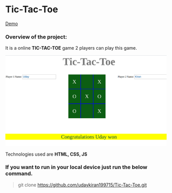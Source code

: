# Tic-Tac-Toe

[Demo](https://udaykiran199715.github.io/Tic-Tac-Toe/)

### Overview of the project:

It is a online <strong>TIC-TAC-TOE</strong> game 2 players can play this game.

<img src="tic-tac-toe.png" />

Technologies used are <strong>HTML, CSS, JS</strong>

### If you want to run in your local device just run the below command.

>git clone https://github.com/udaykiran199715/Tic-Tac-Toe.git
